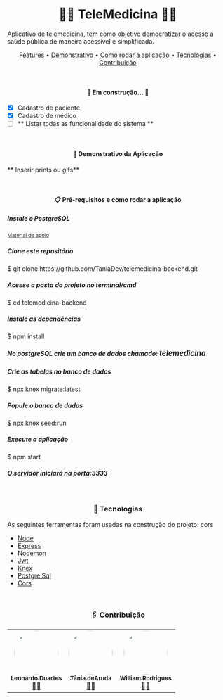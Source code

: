 <h1 align="center">👩‍⚕️ TeleMedicina 👨‍⚕️</h1>

<p>Aplicativo de telemedicina, tem como objetivo democratizar o acesso a saúde pública de maneira acessível e simplificada.</p>

<p align="center">
 <a href="#features">Features</a> •
 <a href="#demonstrativo">Demonstrativo</a> • 
  <a href="#comoRodar">Como rodar a aplicação</a> • 
 <a href="#tecnologias">Tecnologias</a> • 
 <a href="#contribuicao">Contribuição</a> 
</p>

<br/><h4 align="center" id="features"> 
	🚧  Em construção...  🚧
</h4>

- [x] Cadastro de paciente
- [x] Cadastro de médico
- [ ] ** Listar todas as funcionalidade do sistema **

<br/><h4 align="center" id="demonstrativo">👀 Demonstrativo da Aplicação</h4>

<p>** Inserir prints ou gifs**</p>

<br/><h4 align="center" id="comoRodar">📋 Pré-requisitos e como rodar a aplicação</h4>

<h5>Instale o PostgreSQL</h5>
<a href="https://fabridata.com/como-instalar-postgresql-13-no-windows/"><small>Material de apoio</small></a>

<h5>Clone este repositório</h5>
$ git clone https://github.com/TaniaDev/telemedicina-backend.git

<h5>Acesse a pasta do projeto no terminal/cmd</h5>
$ cd telemedicina-backend

<h5>Instale as dependências</h5>
$ npm install

<h5>No postgreSQL crie um banco de dados chamado: <big>telemedicina</big></h5>

<h5>Crie as tabelas no banco de dados</h5>
$ npx knex migrate:latest

<h5>Popule o banco de dados</h5>
$ npx knex seed:run

<h5>Execute a aplicação</h5>
$ npm start

<h5> O servidor iniciará na porta:3333</h5>

<br/><h3 id="tecnologias" align="center">🔧 Tecnologias</h3>

As seguintes ferramentas foram usadas na construção do projeto:
cors
- [Node](https://nodejs.org/)
- [Express](https://expressjs.com/)
- [Nodemon](https://www.npmjs.com/package/nodemon)
- [Jwt](https://jwt.io/)
- [Knex](https://knexjs.org/)
- [Postgre Sql](https://www.postgresql.org/)
- [Cors](https://www.npmjs.com/package/cors)

<br/><h3 id="contribuicao" align="center"> 🖇️ Contribuição</h3>

<table align="center">
	<tr>
	    <td align="center"><a href="https://github.com/LeonhardDuarth13"><img 				style="border-radius: 50%;" 	src="https://avatars.githubusercontent.com/u/61330383?v=4" width="100px;" alt=""/><br /><sub><b>Leonardo Duartes</b></sub></a><br /><a href="https://github.com/LeonhardDuarth13" title="Github Leonardo">👨‍🚀</a></td>
	    <td align="center"><a href="https://github.com/TaniaDev"><img 				style="border-radius: 50%;" 	src="https://avatars.githubusercontent.com/u/60274024?v=4" width="100px;" alt=""/><br /><sub><b>Tânia deAruda</b></sub></a><br /><a href="https://github.com/TaniaDev" title="Github Leonardo">👨‍🚀</a></td>
	    <td align="center"><a href="https://github.com/wrodriguess"><img 				style="border-radius: 50%;" 	src="https://avatars.githubusercontent.com/u/56493042?v=4" width="100px;" alt=""/><br /><sub><b>William Rodrigues</b></sub></a><br /><a href="https://github.com/wrodriguess" title="Github William">👨‍🚀</a></td>
	</tr>
</table>
